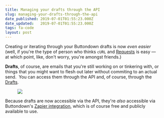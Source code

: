```yaml
---
title: Managing your drafts through the API
slug: managing-your-drafts-through-the-api
date_published: 2019-07-01T01:55:23.000Z
date_updated:   2019-07-01T01:55:23.000Z
tags: fa-code
layout: post
---
```


<p>Creating or iterating through your Buttondown drafts is now <em>even easier</em> (well, if you're the type of person who thinks <code>cURL</code> and <a href="requests python">Requests</a> is easy — at which point, like, don't worry, you're amongst friends.)</p><p><strong>Drafts</strong>, of course, are emails that you're still working on or tinkering with, or things that you might want to flesh out later without commiting to an actual send.  You can access them through the API and, of course, through the <a href="https://buttondown.email/emails/drafts">Drafts</a>.</p><!--kg-card-begin: image--><figure class="kg-card kg-image-card"><img src="/content/images/2019/07/Screen-Shot-2019-06-30-at-6.50.20-PM.png" class="kg-image"></figure><!--kg-card-end: image--><p>Because drafts are now accessible via the API, they're <em>also</em> accessible via Buttondown's<em> </em><a href="https://zapier.com/app/login?next=/developer/public-invite/10328/3f461ccf51be6e2e3f356c7365434907/">Zapier integration</a>, which is of course free and publicly available to use.</p>
